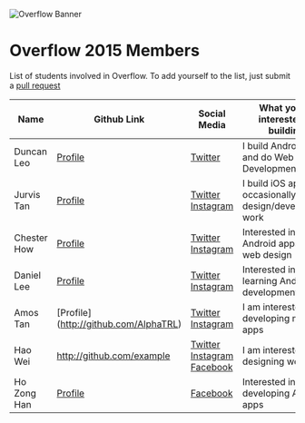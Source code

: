 ![Overflow Banner](http://i.imgur.com/Eg3sEg5.png)
# Overflow 2015 Members

List of students involved in Overflow.
To add yourself to the list, just submit a [pull request](https://github.com/np-overflow/2015/pulls)

| Name | Github Link | Social Media | What you're interested in building | Personal Page |
| ---- | ----------- | ------------ | ---------------------------------- | ------------- |
| Duncan Leo | [Profile](http://github.com/duncanleo) | [Twitter](http://twitter.com/duncanleo97) | I build Android apps and do Web Development in Go | [Link](http://duncanleo.github.io) |
| Jurvis Tan | [Profile](http://github.com/jurvis) | [Twitter](http://twitter.com/jurvistan) [Instagram](http://instagram.com/jurvistan) | I build iOS apps and occasionally do web design/development work | [Portfolio](http://jurvis.co/) |
| Chester How | [Profile](http://github.com/chesterhow) | [Twitter](http://twitter.com/itsnotchester) [Instagram](http://instagram.com/itsnotchester) | Interested in Android apps and web design |  |
| Daniel Lee | [Profile](http://github.com/dandaandaaaaaan) | [Twitter](http://twitter.com/dandaandaaaaaan) [Instagram](http://instagram.com/dannnnnniel) | Interested in learning Android development | |
| Amos Tan | [Profile] (http://github.com/AlphaTRL) | [Twitter](http://twitter.com/alphatrl) [Instagram](http://instagram.com/alphatrl) | I am interested in developing mobile apps | |
| Hao Wei | http://github.com/example | [Twitter](http://twitter.com/something) [Instagram](#) [Facebook]() | I am interested in designing websites |  | 
| Ho Zong Han | [Profile](https://github.com/sharpstorm) | [Facebook](http://facebook.com/chimchar17) | Interested in developing Android apps| |
